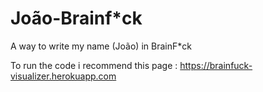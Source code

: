 # João-Brainf*ck
A way to write my name (João) in BrainF*ck

To run the code i recommend this page : https://brainfuck-visualizer.herokuapp.com
